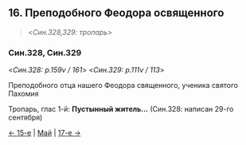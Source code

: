 
## 16. Преподобного Феодора освященного

> <*Син.328,329: тропарь*>

### Син.328, Син.329

<*Син.328: p.159v / 161*>
<*Син.329: p.111v / 113*>

Преподобного отца нашего Феодора священного, ученика святого Пахомия

Тропарь, глас 1-й: **Пустынный житель...** (Син.328: написан 29-го сентября)

[← 15-е](05_15_SAB.ru.md) | [Май](README.md#16-й) | [17-е →](05_17_SAB.ru.md)
